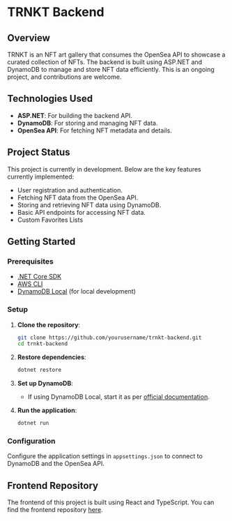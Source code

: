 # TRNKT Backend

## Overview

TRNKT is an NFT art gallery that consumes the OpenSea API to showcase a curated collection of NFTs. The backend is built using ASP.NET and DynamoDB to manage and store NFT data efficiently. This is an ongoing project, and contributions are welcome.

## Technologies Used

- **ASP.NET**: For building the backend API.
- **DynamoDB**: For storing and managing NFT data.
- **OpenSea API**: For fetching NFT metadata and details.

## Project Status

This project is currently in development. Below are the key features currently implemented:

- User registration and authentication.
- Fetching NFT data from the OpenSea API.
- Storing and retrieving NFT data using DynamoDB.
- Basic API endpoints for accessing NFT data.
- Custom Favorites Lists

## Getting Started

### Prerequisites

- [.NET Core SDK](https://dotnet.microsoft.com/download)
- [AWS CLI](https://aws.amazon.com/cli/)
- [DynamoDB Local](https://docs.aws.amazon.com/amazondynamodb/latest/developerguide/DynamoDBLocal.html) (for local development)

### Setup

1. **Clone the repository**:
    ```bash
    git clone https://github.com/yourusername/trnkt-backend.git
    cd trnkt-backend
    ```

2. **Restore dependencies**:
    ```bash
    dotnet restore
    ```

3. **Set up DynamoDB**:
   - If using DynamoDB Local, start it as per [official documentation](https://docs.aws.amazon.com/amazondynamodb/latest/developerguide/DynamoDBLocal.html).

4. **Run the application**:
    ```bash
    dotnet run
    ```

### Configuration

Configure the application settings in `appsettings.json` to connect to DynamoDB and the OpenSea API.

## Frontend Repository

The frontend of this project is built using React and TypeScript. You can find the frontend repository [here](https://github.com/mrjordantanner/trnkt-app).
